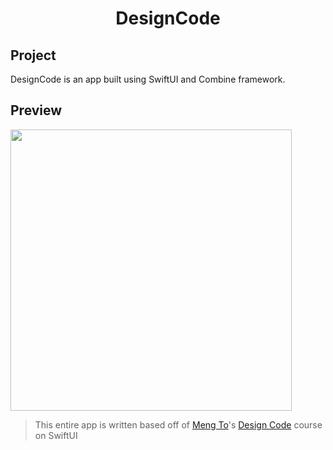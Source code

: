 <h1 align="center"> DesignCode </h1>

## Project

DesignCode is an app built using SwiftUI and Combine framework.

## Preview

<img src="https://github.com/rogertjr/designCode/blob/master/assets/preview.gif" height=450>


> This entire app is written based off of [Meng To]'s [Design Code] course on SwiftUI

   [Meng To]: <http://twitter.com/mengto>
   [Design Code]: <https://designcode.io/swiftui-course>


